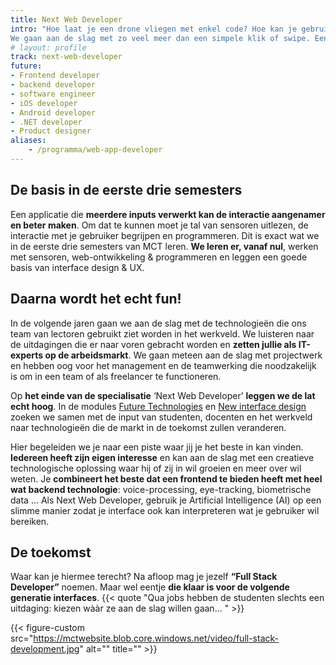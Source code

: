 ```yaml
---
title: Next Web Developer
intro: "Hoe laat je een drone vliegen met enkel code? Hoe kan je gebruikers razendsnel realtime laten communiceren? Zit web development ook in jouw DNA? Zie jij het potentieel in smartwatches en smartphones? Dat gevoel kennen we. 
We gaan aan de slag met zo veel meer dan een simpele klik of swipe. Een hartslag die verhoogt, een wenkbrauw die omhooggaat, een nieuwe houding of de toon van je stem: voor ons is het input."
# layout: profile
track: next-web-developer
future:
- Frontend developer
- backend developer
- software engineer
- iOS developer
- Android developer
- .NET developer
- Product designer
aliases:
    - /programma/web-app-developer
---
```


## De basis in de eerste drie semesters

Een applicatie die **meerdere inputs verwerkt kan de interactie aangenamer en beter maken**. Om dat te kunnen moet je tal van sensoren uitlezen, de interactie met je gebruiker begrijpen en programmeren.
Dit is exact wat we in de eerste drie semesters van MCT leren. **We leren er, vanaf nul**, werken met sensoren, web-ontwikkeling & programmeren en leggen een goede basis van interface design & UX.

## Daarna wordt het echt fun!

In de volgende jaren gaan we aan de slag met de technologieën die ons team van lectoren gebruikt ziet worden in het werkveld. We luisteren naar de uitdagingen die er naar voren gebracht worden en **zetten jullie als IT-experts op de arbeidsmarkt**.
We gaan meteen aan de slag met projectwerk en hebben oog voor het management en de teamwerking die noodzakelijk is om in een team of als freelancer te functioneren.

Op **het einde van de specialisatie** ‘Next Web Developer’ **leggen we de lat echt hoog**. In de modules [Future Technologies](/programma/future-technologies) en
[New interface design](/programma/new-interface-design) zoeken we samen met de input van studenten, docenten en het werkveld naar technologieën die de markt in de toekomst zullen veranderen.

Hier begeleiden we je naar een piste waar jij je het beste in kan vinden. **Iedereen heeft zijn eigen interesse** en kan aan de slag met een creatieve technologische oplossing waar hij of zij in wil groeien en meer over wil weten.
Je **combineert het beste dat een frontend te bieden heeft met heel wat backend technologie**: voice-processing, eye-tracking, biometrische data ... Als Next Web Developer, gebruik je Artificial Intelligence (AI) op een slimme manier zodat je interface ook kan interpreteren wat je gebruiker wil bereiken.

## De toekomst

Waar kan je hiermee terecht? Na afloop mag je jezelf **“Full Stack Developer”** noemen. Maar wel eentje **die klaar is voor de volgende generatie interfaces**.
{{< quote "Qua jobs hebben de studenten slechts een uitdaging: kiezen wààr ze aan de slag willen gaan... " >}}

{{< figure-custom src="https://mctwebsite.blob.core.windows.net/video/full-stack-development.jpg" alt="" title="" >}}
